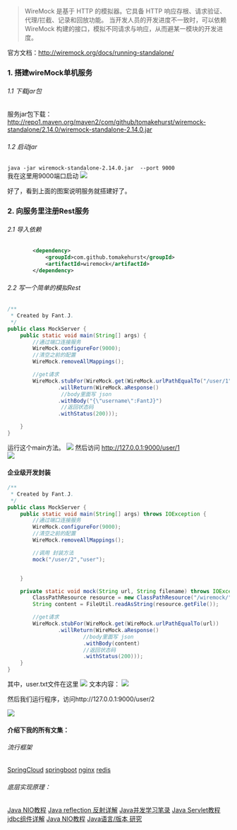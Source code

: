 >WireMock 是基于 HTTP 的模拟器。它具备 HTTP 响应存根、请求验证、代理/拦截、记录和回放功能。
当开发人员的开发进度不一致时，可以依赖 WireMock 构建的接口，模拟不同请求与响应，从而避某一模块的开发进度。

官方文档：http://wiremock.org/docs/running-standalone/


###  1. 搭建wireMock单机服务

######  1.1 下载jar包
服务jar包下载：http://repo1.maven.org/maven2/com/github/tomakehurst/wiremock-standalone/2.14.0/wiremock-standalone-2.14.0.jar

######  1.2 启动jar
`java -jar wiremock-standalone-2.14.0.jar  --port 9000`   
我在这里用9000端口启动
![](https://upload-images.jianshu.io/upload_images/5786888-e1be843e5ebfd162.png?imageMogr2/auto-orient/strip%7CimageView2/2/w/1240)

好了，看到上面的图案说明服务就搭建好了。
###   2. 向服务里注册Rest服务

######  2.1 导入依赖
```xml
		<dependency>
			<groupId>com.github.tomakehurst</groupId>
			<artifactId>wiremock</artifactId>
		</dependency>
```

######  2.2 写一个简单的模拟Rest
```java
/**
 * Created by Fant.J.
 */
public class MockServer {
    public static void main(String[] args) {
        //通过端口连接服务
        WireMock.configureFor(9000);
        //清空之前的配置
        WireMock.removeAllMappings();

        //get请求
        WireMock.stubFor(WireMock.get(WireMock.urlPathEqualTo("/user/1"))
                .willReturn(WireMock.aResponse()
                 //body里面写 json
                .withBody("{\"username\":FantJ}")
                 //返回状态码
                .withStatus(200)));

    }
}

```
运行这个main方法。
![](https://upload-images.jianshu.io/upload_images/5786888-143647387324ae33.png?imageMogr2/auto-orient/strip%7CimageView2/2/w/1240)
然后访问 http://127.0.0.1:9000/user/1   
![](https://upload-images.jianshu.io/upload_images/5786888-afa9cde1eea7342e.png?imageMogr2/auto-orient/strip%7CimageView2/2/w/1240)

####    企业级开发封装

```java
/**
 * Created by Fant.J.
 */
public class MockServer {
    public static void main(String[] args) throws IOException {
        //通过端口连接服务
        WireMock.configureFor(9000);
        //清空之前的配置
        WireMock.removeAllMappings();

        //调用 封装方法
        mock("/user/2","user");


    }

    private static void mock(String url, String filename) throws IOException {
        ClassPathResource resource = new ClassPathResource("/wiremock/"+filename+".txt");
        String content = FileUtil.readAsString(resource.getFile());

        //get请求
        WireMock.stubFor(WireMock.get(WireMock.urlPathEqualTo(url))
                .willReturn(WireMock.aResponse()
                        //body里面写 json
                        .withBody(content)
                        //返回状态码
                        .withStatus(200)));
    }
}

```
其中，user.txt文件在这里
![](https://upload-images.jianshu.io/upload_images/5786888-7b7dc4394136194c.png?imageMogr2/auto-orient/strip%7CimageView2/2/w/1240)
文本内容：
![](https://upload-images.jianshu.io/upload_images/5786888-d432b5c8e9fc6efe.png?imageMogr2/auto-orient/strip%7CimageView2/2/w/1240)


然后我们运行程序，访问http://127.0.0.1:9000/user/2

![](https://upload-images.jianshu.io/upload_images/5786888-c18e0f6ead50a69b.png?imageMogr2/auto-orient/strip%7CimageView2/2/w/1240)





####   介绍下我的所有文集：
######   流行框架
[SpringCloud](https://www.jianshu.com/nb/18726057)
[springboot](https://www.jianshu.com/nb/19053594)
[nginx](https://www.jianshu.com/nb/18436827)
[redis](https://www.jianshu.com/nb/21461220)

######  底层实现原理：
[Java NIO教程](https://www.jianshu.com/nb/21635138)
[Java reflection 反射详解](https://www.jianshu.com/nb/21989596)
[Java并发学习笔录](https://www.jianshu.com/nb/22549959)
[Java Servlet教程](https://www.jianshu.com/nb/22065472)
[jdbc组件详解](https://www.jianshu.com/nb/22774157)
[Java NIO教程](https://www.jianshu.com/nb/21635138)
[Java语言/版本 研究](https://www.jianshu.com/nb/19137666)


